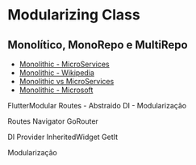 # Modularizing Class

## Monolítico, MonoRepo e MultiRepo

- [Monolithic - MicroServices](https://microservices.io/patterns/monolithic.html)
- [Monolithic - Wikipedia](https://en.wikipedia.org/wiki/Monolithic_application)
- [Monolithic vs MicroServices](https://www.atlassian.com/microservices/microservices-architecture/microservices-vs-monolith)
- [Monolithic - Microsoft](https://learn.microsoft.com/en-us/dotnet/architecture/containerized-lifecycle/design-develop-containerized-apps/monolithic-applications)


FlutterModular
  Routes - Abstraido
  DI - 
  Modularização

Routes
  Navigator
  GoRouter

DI
  Provider
  InheritedWidget
  GetIt

Modularização
